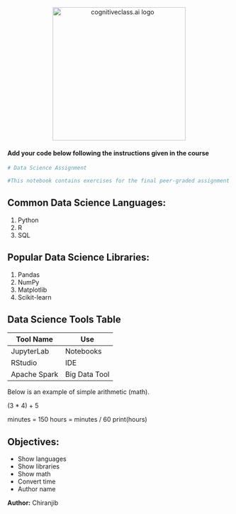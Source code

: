 <center>
    <img src="https://cf-courses-data.s3.us.cloud-object-storage.appdomain.cloud/IBMDeveloperSkillsNetwork-DS0105EN-SkillsNetwork/labs/Module2/images/SN_web_lightmode.png" width="300" alt="cognitiveclass.ai logo">
</center>


#### Add your code below following the instructions given in the course



```python
# Data Science Assignment
```


```python
#This notebook contains exercises for the final peer-graded assignment of the Data Science Tools course.

```

## Common Data Science Languages:
1. Python  
2. R  
3. SQL


## Popular Data Science Libraries:
1. Pandas
2. NumPy
3. Matplotlib
4. Scikit-learn


## Data Science Tools Table

| Tool Name     | Use            |
|---------------|----------------|
| JupyterLab    | Notebooks      |
| RStudio       | IDE            |
| Apache Spark  | Big Data Tool  |


Below is an example of simple arithmetic (math).


(3 * 4) + 5


minutes = 150
hours = minutes / 60
print(hours)


## Objectives:
- Show languages
- Show libraries
- Show math
- Convert time
- Author name


**Author:** Chiranjib



```python

```
